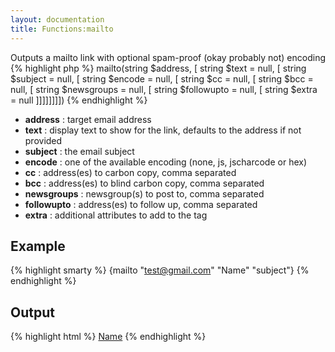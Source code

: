 ```yaml
---
layout: documentation
title: Functions:mailto
---
```


Outputs a mailto link with optional spam-proof (okay probably not) encoding
{% highlight php %}
mailto(string $address, [ string $text = null, [ string $subject = null, [ string $encode = null, [ string $cc = null, [ string $bcc = null, [ string $newsgroups = null, [ string $followupto = null, [ string $extra = null ]]]]]]]])
{% endhighlight %}

* **address** : target email address
* **text** : display text to show for the link, defaults to the address if not provided
* **subject** : the email subject
* **encode** : one of the available encoding (none, js, jscharcode or hex)
* **cc** : address(es) to carbon copy, comma separated
* **bcc** : address(es) to blind carbon copy, comma separated
* **newsgroups** : newsgroup(s) to post to, comma separated
* **followupto** : address(es) to follow up, comma separated
* **extra** : additional attributes to add to the <a> tag

## Example
{% highlight smarty %}
{mailto "test@gmail.com" "Name" "subject"}
{% endhighlight %}

## Output
{% highlight html %}
<a href="mailto:test@gmail.com?subject=subject" >Name</a>
{% endhighlight %}
